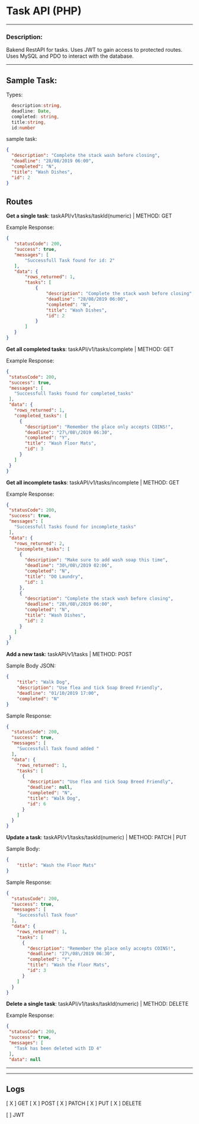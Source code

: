# Task API (PHP)
---

### Description:
Bakend RestAPI for tasks. Uses JWT to gain access to protected routes. Uses MySQL and PDO to interact with the database.

---
## Sample Task:

Types:
```typescript
  description:string,
  deadline: Date,
  completed: string,
  title:string,
  id:number
```
sample task:
```json
{
  "description": "Complete the stack wash before closing",
  "deadline": "28/08/2019 06:00",
  "completed": "N",
  "title": "Wash Dishes",
  "id": 2
}
```


## Routes
 **Get a single task**: taskAPI/v1/tasks/taskId(numeric)  |  METHOD: GET

 Example Response:
 ```json
 {
    "statusCode": 200,
    "success": true,
    "messages": [
        "Successfull Task found for id: 2"
    ],
    "data": {
        "rows_returned": 1,
        "tasks": [
            {
                "description": "Complete the stack wash before closing",
                "deadline": "28/08/2019 06:00",
                "completed": "N",
                "title": "Wash Dishes",
                "id": 2
            }
        ]
    }
}
 ```

 **Get all completed tasks**: taskAPI/v1/tasks/complete | METHOD: GET

  Example Response:
 ```json
{
  "statusCode": 200,
  "success": true,
  "messages": [
    "Successfull Tasks found for completed_tasks"
  ],
  "data": {
    "rows_returned": 1,
    "completed_tasks": [
      {
        "description": "Remember the place only accepts COINS!",
        "deadline": "27\/08\/2019 06:30",
        "completed": "Y",
        "title": "Wash Floor Mats",
        "id": 3
      }
    ]
  }
}
 ```

 **Get all incomplete tasks**: taskAPI/v1/tasks/incomplete | METHOD: GET

  Example Response:
 ```json
 {
  "statusCode": 200,
  "success": true,
  "messages": [
    "Successfull Tasks found for incomplete_tasks"
  ],
  "data": {
    "rows_returned": 2,
    "incomplete_tasks": [
      {
        "description": "Make sure to add wash soap this time",
        "deadline": "30\/08\/2019 02:06",
        "completed": "N",
        "title": "DO Laundry",
        "id": 1
      },
      {
        "description": "Complete the stack wash before closing",
        "deadline": "28\/08\/2019 06:00",
        "completed": "N",
        "title": "Wash Dishes",
        "id": 2
      }
    ]
  }
}
 ```
**Add a new task**: taskAPI/v1/tasks | METHOD: POST

Sample Body JSON:
```json
{
	"title": "Walk Dog",
	"description": "Use flea and tick Soap Breed Friendly",
	"deadline": "01/10/2019 17:00",
	"completed": "N"
}
```

Sample Response:
```json
{
  "statusCode": 200,
  "success": true,
  "messages": [
    "Successfull Task found added "
  ],
  "data": {
    "rows_returned": 1,
    "tasks": [
      {
        "description": "Use flea and tick Soap Breed Friendly",
        "deadline": null,
        "completed": "N",
        "title": "Walk Dog",
        "id": 6
      }
    ]
  }
}
```

**Update a task**: taskAPI/v1/tasks/taskId(numeric) | METHOD: PATCH | PUT

Sample Body:
```json
{
	"title": "Wash the Floor Mats"
}
```

Sample Response:
```json
{
  "statusCode": 200,
  "success": true,
  "messages": [
    "Successfull Task foun"
  ],
  "data": {
    "rows_returned": 1,
    "tasks": [
      {
        "description": "Remember the place only accepts COINS!",
        "deadline": "27\/08\/2019 06:30",
        "completed": "Y",
        "title": "Wash the Floor Mats",
        "id": 3
      }
    ]
  }
}
```

  **Delete a single task**: taskAPI/v1/tasks/taskId(numeric) | METHOD: DELETE

  Example Response:
 ```json
 {
  "statusCode": 200,
  "success": true,
  "messages": [
    "Task has been deleted with ID 4"
  ],
  "data": null
 ```

 ---
 ---

 ## Logs

  [ X ] GET
  [ X ] POST
  [ X ] PATCH
  [ X ] PUT
  [ X ] DELETE

  [   ] JWT